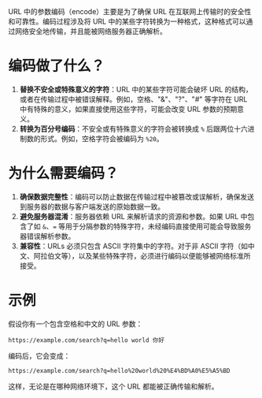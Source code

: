 URL 中的参数编码（encode）主要是为了确保 URL 在互联网上传输时的安全性和可靠性。编码过程涉及将 URL 中的某些字符转换为一种格式，这种格式可以通过网络安全地传输，并且能被网络服务器正确解析。

# 编码做了什么？

1. **替换不安全或特殊意义的字符**：URL 中的某些字符可能会破坏 URL 的结构，或者在传输过程中被错误解释。例如，空格、"&"、"?"、"#" 等字符在 URL 中有特殊的意义，如果直接使用这些字符，可能会改变 URL 参数的预期意义。
2. **转换为百分号编码**：不安全或有特殊意义的字符会被转换成 `%` 后跟两位十六进制数的形式。例如，空格字符会被编码为 `%20`。

# 为什么需要编码？

1. **确保数据完整性**：编码可以防止数据在传输过程中被篡改或误解析，确保发送到服务器的数据与客户端发送的原始数据一致。
2. **避免服务器混淆**：服务器依赖 URL 来解析请求的资源和参数。如果 URL 中包含了如 `&`、`=` 等用于分隔参数的特殊字符，未经编码直接使用可能会导致服务器错误解析参数。
3. **兼容性**：URLs 必须只包含 ASCII 字符集中的字符。对于非 ASCII 字符（如中文、阿拉伯文等），以及某些特殊字符，必须进行编码以便能够被网络标准所接受。

# 示例

假设你有一个包含空格和中文的 URL 参数：

```plaintext
https://example.com/search?q=hello world 你好
```

编码后，它会变成：

```plaintext
https://example.com/search?q=hello%20world%20%E4%BD%A0%E5%A5%BD
```

这样，无论是在哪种网络环境下，这个 URL 都能被正确传输和解析。